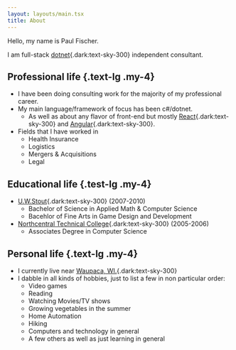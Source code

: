 ```yaml
---
layout: layouts/main.tsx
title: About
---
```


Hello, my name is Paul Fischer.

I am full-stack [dotnet](https://dotnet.microsoft.com){.dark:text-sky-300} independent consultant.


## Professional life {.text-lg .my-4}

+ I have been doing consulting work for the majority of my professional career.
+ My main language/framework of focus has been c#/dotnet.
  - As well as about any flavor of front-end but mostly [React](https://react.dev/){.dark:text-sky-300} and [Angular](https://angular.io/){.dark:text-sky-300}.
+ Fields that I have worked in
  - Health Insurance
  - Logistics
  - Mergers & Acquisitions
  - Legal

## Educational life {.test-lg .my-4}

+ [U.W.Stout](https://www.uwstout.edu/){.dark:text-sky-300} (2007-2010)
  - Bachelor of Science in Applied Math & Computer Science
  - Bacehlor of Fine Arts in Game Design and Development
+ [Northcentral Technical College](https://www.ntc.edu/){.dark:text-sky-300} (2005-2006)
  - Associates Degree in Computer Science


## Personal life {.text-lg .my-4}

+ I currently live near [Waupaca, WI.](https://en.wikipedia.org/wiki/Waupaca,_Wisconsin){.dark:text-sky-300}
+ I dabble in all kinds of hobbies, just to list a few in non particular order:
  - Video games
  - Reading
  - Watching Movies/TV shows
  - Growing vegetables in the summer
  - Home Automation
  - Hiking
  - Computers and technology in general
  - A few others as well as just learning in general